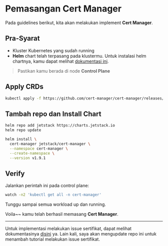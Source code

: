 # Pemasangan Cert Manager #
Pada guidelines berikut, kita akan melakukan implement **Cert Manager**.

## Pra-Syarat ##
- Kluster Kubernetes yang sudah running
- **Helm** chart telah terpasang pada klustermu. Untuk instalasi helm chartnya, kamu dapat melihat [dokumentasi ini](https://helm.sh/docs/intro/install/).

> Pastikan kamu berada di node **Control Plane**

## Apply CRDs ##
```bash
kubectl apply -f https://github.com/cert-manager/cert-manager/releases/download/v1.9.1/cert-manager.crds.yaml
```

## Tambah repo dan Install Chart ##
```bash
helm repo add jetstack https://charts.jetstack.io
helm repo update

helm install \
  cert-manager jetstack/cert-manager \
  --namespace cert-manager \
  --create-namespace \
  --version v1.9.1
```

## Verify ##
Jalankan perintah ini pada control plane:
```bash
watch -n2 'kubectl get all -n cert-manager'
```

Tunggu sampai semua workload up dan running.

Voila~~ kamu telah berhasil memasang **Cert Manager**.

---

Untuk implementasi melakukan issue sertifikat, dapat melihat dokumentasinya [disini](https://cert-manager.io/docs/) ya. Lain kali, saya akan mengupdate repo ini untuk menambah tutorial melakukan issue sertifikat.